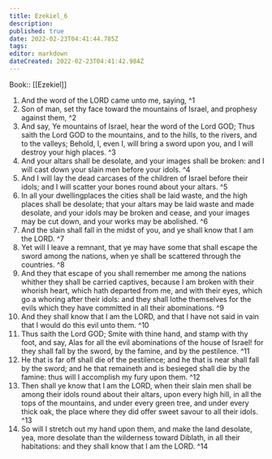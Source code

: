 ```yaml
---
title: Ezekiel_6
description: 
published: true
date: 2022-02-23T04:41:44.785Z
tags: 
editor: markdown
dateCreated: 2022-02-23T04:41:42.984Z
---
```


 Book:: [[Ezekiel]]
 1. And the word of the LORD came unto me, saying, ^1
 2. Son of man, set thy face toward the mountains of Israel, and prophesy against them, ^2
 3. And say, Ye mountains of Israel, hear the word of the Lord GOD; Thus saith the Lord GOD to the mountains, and to the hills, to the rivers, and to the valleys; Behold, I, even I, will bring a sword upon you, and I will destroy your high places. ^3
 4. And your altars shall be desolate, and your images shall be broken: and I will cast down your slain men before your idols. ^4
 5. And I will lay the dead carcases of the children of Israel before their idols; and I will scatter your bones round about your altars. ^5
 6. In all your dwellingplaces the cities shall be laid waste, and the high places shall be desolate; that your altars may be laid waste and made desolate, and your idols may be broken and cease, and your images may be cut down, and your works may be abolished. ^6
 7. And the slain shall fall in the midst of you, and ye shall know that I am the LORD. ^7
 8. Yet will I leave a remnant, that ye may have some that shall escape the sword among the nations, when ye shall be scattered through the countries. ^8
 9. And they that escape of you shall remember me among the nations whither they shall be carried captives, because I am broken with their whorish heart, which hath departed from me, and with their eyes, which go a whoring after their idols: and they shall lothe themselves for the evils which they have committed in all their abominations. ^9
 10. And they shall know that I am the LORD, and that I have not said in vain that I would do this evil unto them. ^10
 11. Thus saith the Lord GOD; Smite with thine hand, and stamp with thy foot, and say, Alas for all the evil abominations of the house of Israel! for they shall fall by the sword, by the famine, and by the pestilence. ^11
 12. He that is far off shall die of the pestilence; and he that is near shall fall by the sword; and he that remaineth and is besieged shall die by the famine: thus will I accomplish my fury upon them. ^12
 13. Then shall ye know that I am the LORD, when their slain men shall be among their idols round about their altars, upon every high hill, in all the tops of the mountains, and under every green tree, and under every thick oak, the place where they did offer sweet savour to all their idols. ^13
 14. So will I stretch out my hand upon them, and make the land desolate, yea, more desolate than the wilderness toward Diblath, in all their habitations: and they shall know that I am the LORD. ^14
